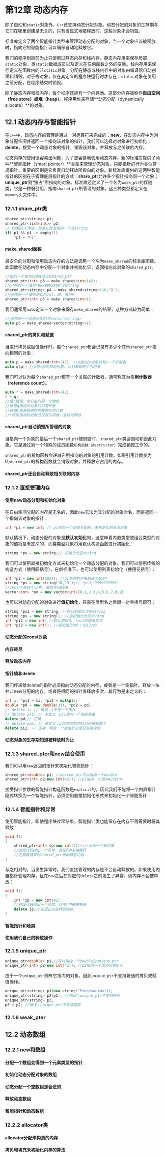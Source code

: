 # 第12章 动态内存

除了自动和`static`对象外，`C++`还支持动态分配对象。动态分配的对象的生存期与它们在哪里创建是无关的，只有当显式地被释放时，这些对象才会销毁。

标准库定义了两个智能指针类型来管理动态分配的对象，当一个对象应该被释放时，指向它的智能指针可以确保自动地释放它。

我们的程序到目前为止只使用过静态内存和栈内存。静态内存用来保存局部`static`对象、类`static`数据成员以及定义在任何函数之外的变量。栈内存用来保存定义在函数内的非`static`对象。分配在静态或栈内存中的对象由编译器自动创建和销毁。对于栈对象，仅在其定义的程序块运行时才存在；`static`对象在使用之前分配，在程序结束时销毁。

除了静态内存和栈内存，每个程序还拥有一个内存池。这部分内存被称作**自由空间（free store）**或**堆（heap）**。程序用堆来存储**动态分配（dynamically allocate）**的对象。

## 12.1 动态内存与智能指针

在`C++`中，动态内存的管理是通过一对运算符来完成的：**new**，在动态内存中为对象分配空间并返回一个指向该对象的指针，我们可以选择对对象进行初始化；**delete**，接受一个动态对象的指针，销毁该对象，并释放与之关联的内存。

动态内存的使用很容易出问题，为了更容易地使用动态内存，新的标准库提供了两种**智能指针（smart pointer）**类型来管理动态对象。只能指针的行为类似常规指针，重要的区别是它负责自动释放所指向的对象。新标准库提供的这两种智能指针的区别在于管理底层指针的方式：**share\_ptr**允许多个指针指向同一个对象；**unique\_ptr**则“独占”所指向的对象。标准库还定义了一个名为`weak_ptr`的伴随类，它是一种弱引用，指向`shared_ptr`所管理的对象。这三种类型都定义在`memory`头文件中。

### 12.1.1 share\_ptr类

```cpp
shared_ptr<string> p1;
shared_ptr<list<int>> p2;
// 如果p1不为空，检查它是否指向一个空string
if( p1 && p1 -> empty())
    *p1 = "hi";
```

#### make\_shared函数

最安全的分配和使用动态内存的方法是调用一个名为`make_shared`的标准库函数。此函数在动态内存中分配一个对象并初始化它，返回指向此对象的`shared_ptr`。

```cpp
//指向一个值为42的int的shared_ptr
shared_ptr<int> p3 = make_shared<int>(42);
//p4指向一个值为"9999999999"的string
shared_ptr<string> p4 = make_shared<string>(10,'9');
//p5指向一个值初始化的int，即，值为0
shared_ptr<int> p5 = make_shared<int>();
```

我们通常用`auto`定义一个对象来保存`make_shared`的结果，这种方式较为简单：

```cpp
//p6指向一个动态分配的空vector<string>
auto p6 = make_shared<vector<string>>();
```

#### shared\_ptr的拷贝和赋值

当进行拷贝或赋值操作时，每个`shared_ptr`都会记录有多少个其他`shared_ptr`指向相同的对象：

```cpp
auto p = make_shared<int>(42); //p指向的对象只有p一个引用者
auto q(p); //p和q指向相同对象，此对象有两个引用者
```

我们可以认为每个`shared_ptr`都有一个关联的计数器，通常称其为**引用计数器（reference count）**。

```cpp
auto r = make_shared<int>(42);
r = q; 
//给r赋值，令它指向另一个地址
//递增q指向的对象的引用计数
//递减r原来指向的对象的引用计数
//r原来指向的对象已没有引用者，会自动释放
```

#### shared\_ptr自动销毁所管理的对象

当指向一个对象的最后一个`shared_ptr`被销毁时，`shared_ptr`类会自动销毁此对象。它是通过另一个特殊的成员函数`析构函数（destructor）`完成销毁工作的。

`shared_ptr`的析构函数会递减它所指向的对象的引用计数。如果引用计数变为0,`shared_ptr`的析构函数就会销毁对象，并释放它占用的内存。

#### shared\_ptr还会自动释放相关联的内存

### 12.1.2 直接管理内存

#### 使用new动态分配和初始化对象

在自由空间分配的内存是无名的，因此`new`无法为其分配的对象命名，而是返回一个指向该对象的指针：

```cpp
int *pi = new int; // pi指向一个动态分配的、未初始化的无名对象
```

默认情况下，动态分配的对象是**默认初始化**的，这意味着内置类型或组合类型的对象的值将是未定义的，而类类型对象将用默认构造函数进行初始化：

```cpp
string *ps = new string;// 初始化为空string
```

我们可以使用直接初始化方式来初始化一个动态分配的对象。我们可以使用传统的构造方式（使用圆括号），在新标准下，也可以使用列表初始化（使用花括号）：

```cpp
int *pi = new int(1024); //pi指向的对象的值为1024
string *ps = new string(10,'9');// *ps为"9999999999"
//vector有10个元素，值依次从0到9
vector<int> *pv = new vector<int>{0,1,2,3,4,5,6,7,8,9};
```

也可以对动态分配的对象进行**值初始化**，只需在类型名之后跟一对空括号即可：

```cpp
string *ps1 = new string; //默认初始化为空string
string *ps = new string(); //值初始化为空string
int *pi1 = new int; //默认初始化；*pi1的值未定义
int *pi2 = new int(); //值初始化为0；*pi2为0
```

#### 动态分配的const对象

#### 内存耗尽

#### 释放动态内存

#### 指针值和delete

我们传递给delete的指针必须指向动态分配的内存，或者是一个空指针。释放一块并非new分配的内存，或者将相同的指针值释放多次，其行为是未定义的：

```cpp
int i, *pi1 = &i, *pi2 = nullptr;
double *pd = new double(33), *pd2 = pd;
// delete i; // 错误：i不是一个指针
// delete pi1; // 未定义：pi1指向一个局部变量
delete pd;// 正确
// delete pd2; // 未定义：pd2指向的内存已经被释放了
delete pi2; // 正确：释放一个空指针总是没有错误的
```

#### 动态对象的生存期知道被释放时为止

### 12.1.3 shared\_pter和new结合使用

我们可以用`new`返回的指针来初始化智能指针：

```cpp
shared_ptr<double> p1; //shared_ptr可以指向一个double
shared_ptr<int> p2(new int(42)); //p2指向一个值为42的int
```

接受指针参数的智能指针构造函数是`explicit`的。因此我们不能将一个内置指针隐式转换为一个智能指针，必须使用直接初始化形式来初始化一个智能指针：

### 12.1.4 智能指针和异常

使用智能指针，即使程序块过早结束，智能指针类也能保存在内存不再需要时将其释放：

```cpp
void f()
{
    shared_ptr<int> sp(new int(42));//分配一个新对象
    //这段代码抛出一个异常，且在f中未被捕获
    //在函数结束时shared_ptr自动释放内存
}
```

与之相对的，当发生异常时，我们直接管理的内存是不会自动释放的。如果使用内置指针管理内存，且在`new`之后在对应的`delete`之前发生了异常，则内存不会被释放：

```cpp
void f()
{
    int *ip = new int(42);
    //这段代码抛出一个异常，且在f中未被捕获
    delete ip;//在退出之前释放内存。
}
```

#### 智能指针和哑类

#### 使用我们自己的释放操作

### 12.1.5 unique\_ptr

```cpp
unique_ptr<double> p1;//可以指向一个double的unique_ptr
unique_ptr<int> p2(new int(42)); //p2指向一个值为42的int
```

由于一个`unique_ptr`拥有它指向的对象，因此`unique_ptr`不支持普通的拷贝或赋值操作。

```cpp
unique_ptr<string> p1(new string("Stegosaurus"));
unique_ptr<string> p2(p1); //错误：unique_ptr不支持拷贝
unique_ptr<string> p3; 
p3 = p2; //错误：unique_ptr不支持赋值
```

### 12.1.6 weak\_pter

## 12.2 动态数组

### 12.2.1 new和数组

#### 分配一个数组会得到一个元素类型的指针

#### 初始化动态分配对象的数组

#### 动态分配一个空数组是合法的

#### 释放动态数组

#### 智能指针和动态数组

### 12.2.2 allocator类

#### allocator分配未构造的内存

#### 拷贝和填充未初始化内存的算法

